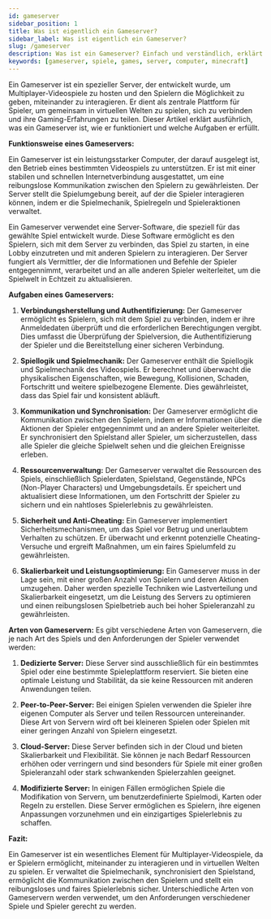 ```yaml
---
id: gameserver
sidebar_position: 1
title: Was ist eigentlich ein Gameserver?
sidebar_label: Was ist eigentlich ein Gameserver?
slug: /gameserver
description: Was ist ein Gameserver? Einfach und verständlich, erklärt was ein Gameserver ist.
keywords: [gameserver, spiele, games, server, computer, minecraft]
---
```


Ein Gameserver ist ein spezieller Server, der entwickelt wurde, um Multiplayer-Videospiele zu hosten und den Spielern die Möglichkeit zu geben, miteinander zu interagieren. Er dient als zentrale Plattform für Spieler, um gemeinsam in virtuellen Welten zu spielen, sich zu verbinden und ihre Gaming-Erfahrungen zu teilen. Dieser Artikel erklärt ausführlich, was ein Gameserver ist, wie er funktioniert und welche Aufgaben er erfüllt.

**Funktionsweise eines Gameservers:**

Ein Gameserver ist ein leistungsstarker Computer, der darauf ausgelegt ist, den Betrieb eines bestimmten Videospiels zu unterstützen. Er ist mit einer stabilen und schnellen Internetverbindung ausgestattet, um eine reibungslose Kommunikation zwischen den Spielern zu gewährleisten. Der Server stellt die Spielumgebung bereit, auf der die Spieler interagieren können, indem er die Spielmechanik, Spielregeln und Spieleraktionen verwaltet.

Ein Gameserver verwendet eine Server-Software, die speziell für das gewählte Spiel entwickelt wurde. Diese Software ermöglicht es den Spielern, sich mit dem Server zu verbinden, das Spiel zu starten, in eine Lobby einzutreten und mit anderen Spielern zu interagieren. Der Server fungiert als Vermittler, der die Informationen und Befehle der Spieler entgegennimmt, verarbeitet und an alle anderen Spieler weiterleitet, um die Spielwelt in Echtzeit zu aktualisieren.

**Aufgaben eines Gameservers:**
1. **Verbindungsherstellung und Authentifizierung:** Der Gameserver ermöglicht es Spielern, sich mit dem Spiel zu verbinden, indem er ihre Anmeldedaten überprüft und die erforderlichen Berechtigungen vergibt. Dies umfasst die Überprüfung der Spielversion, die Authentifizierung der Spieler und die Bereitstellung einer sicheren Verbindung.

2. **Spiellogik und Spielmechanik:** Der Gameserver enthält die Spiellogik und Spielmechanik des Videospiels. Er berechnet und überwacht die physikalischen Eigenschaften, wie Bewegung, Kollisionen, Schaden, Fortschritt und weitere spielbezogene Elemente. Dies gewährleistet, dass das Spiel fair und konsistent abläuft.

3. **Kommunikation und Synchronisation:** Der Gameserver ermöglicht die Kommunikation zwischen den Spielern, indem er Informationen über die Aktionen der Spieler entgegennimmt und an andere Spieler weiterleitet. Er synchronisiert den Spielstand aller Spieler, um sicherzustellen, dass alle Spieler die gleiche Spielwelt sehen und die gleichen Ereignisse erleben.

4. **Ressourcenverwaltung:** Der Gameserver verwaltet die Ressourcen des Spiels, einschließlich Spielerdaten, Spielstand, Gegenstände, NPCs (Non-Player Characters) und Umgebungsdetails. Er speichert und aktualisiert diese Informationen, um den Fortschritt der Spieler zu sichern und ein nahtloses Spielerlebnis zu gewährleisten.

5. **Sicherheit und Anti-Cheating:** Ein Gameserver implementiert Sicherheitsmechanismen, um das Spiel vor Betrug und unerlaubtem Verhalten zu schützen. Er überwacht und erkennt potenzielle Cheating-Versuche und ergreift Maßnahmen, um ein faires Spielumfeld zu gewährleisten.

6. **Skalierbarkeit und Leistungsoptimierung:** Ein Gameserver muss in der Lage sein, mit einer großen Anzahl von Spielern und deren Aktionen umzugehen. Daher werden spezielle Techniken wie Lastverteilung und Skalierbarkeit eingesetzt, um die Leistung des Servers zu optimieren und einen reibungslosen Spielbetrieb auch bei hoher Spieleranzahl zu gewährleisten.

**Arten von Gameservern:**
Es gibt verschiedene Arten von Gameservern, die je nach Art des Spiels und den Anforderungen der Spieler verwendet werden:

1. **Dedizierte Server:** Diese Server sind ausschließlich für ein bestimmtes Spiel oder eine bestimmte Spieleplattform reserviert. Sie bieten eine optimale Leistung und Stabilität, da sie keine Ressourcen mit anderen Anwendungen teilen.

2. **Peer-to-Peer-Server:** Bei einigen Spielen verwenden die Spieler ihre eigenen Computer als Server und teilen Ressourcen untereinander. Diese Art von Servern wird oft bei kleineren Spielen oder Spielen mit einer geringen Anzahl von Spielern eingesetzt.

3. **Cloud-Server:** Diese Server befinden sich in der Cloud und bieten Skalierbarkeit und Flexibilität. Sie können je nach Bedarf Ressourcen erhöhen oder verringern und sind besonders für Spiele mit einer großen Spieleranzahl oder stark schwankenden Spielerzahlen geeignet.

4. **Modifizierte Server:** In einigen Fällen ermöglichen Spiele die Modifikation von Servern, um benutzerdefinierte Spielmodi, Karten oder Regeln zu erstellen. Diese Server ermöglichen es Spielern, ihre eigenen Anpassungen vorzunehmen und ein einzigartiges Spielerlebnis zu schaffen.

**Fazit:**

Ein Gameserver ist ein wesentliches Element für Multiplayer-Videospiele, da er Spielern ermöglicht, miteinander zu interagieren und in virtuellen Welten zu spielen. Er verwaltet die Spielmechanik, synchronisiert den Spielstand, ermöglicht die Kommunikation zwischen den Spielern und stellt ein reibungsloses und faires Spielerlebnis sicher. Unterschiedliche Arten von Gameservern werden verwendet, um den Anforderungen verschiedener Spiele und Spieler gerecht zu werden.